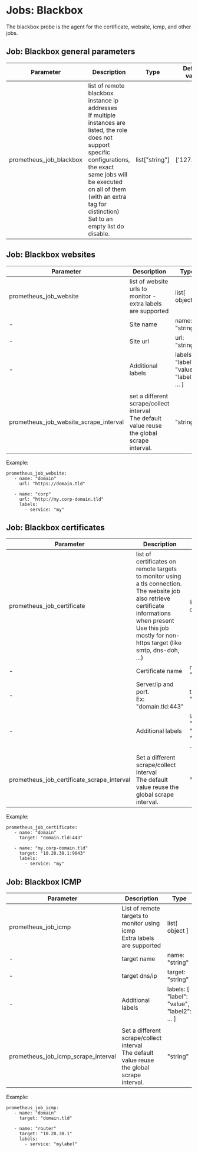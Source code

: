 
# Jobs: Blackbox

The blackbox probe is the agent for the certificate, website, icmp, and other jobs.

## Job: Blackbox general parameters

| Parameter | Description | Type | Default value |
| --------- | ----------- | ---- | ------------- |
| prometheus_job_blackbox | list of remote blackbox instance ip addresses<br />If multiple instances are listed, the role does not support specific configurations, the exact same jobs will be executed on all of them (with an extra tag for distinction)<br/>Set to an empty list do disable. | list["string"] | ['127.0.0.1'] |


## Job: Blackbox websites

| Parameter | Description | Type | Default value |
| --------- | ----------- | ---- | ------------- |
| prometheus_job_website | list of website urls to monitor - extra labels are supported | list[ object ] | [ ] |
| - | Site name | name: "string" | mandatory |
| - | Site url | url: "string" | mandatory |
| - | Additional labels | labels: [ "label": "value", "label2": ... ] | [ ] |
| |
| prometheus_job_website_scrape_interval | set a different scrape/collect interval<br />The default value reuse the global scrape interval. | "string" | "{{ prometheus_scrape_interval }}" |
 
Example:
```
prometheus_job_website:
   - name: "domain"
     url: "https://domain.tld"

   - name: "corp"
     url: "http://my.corp-domain.tld"
     labels:
       - service: "my"
```


## Job: Blackbox certificates

| Parameter | Description | Type | Default value |
| --------- | ----------- | ---- | ------------- |
| prometheus_job_certificate | list of certificates on remote targets to monitor using a tls connection.<br />The website job also retrieve certificate informations when present<br />Use this job mostly for non-https target (like smtp, dns-doh, ...) | list[ object ] | [ ] |
| - | Certificate name | name: "string" | mandatory |
| - | Server/ip and port.<br />Ex: "domain.tld:443" | target: "string" | mandatory |
| - | Additional labels | labels: [ "label": "value", "label2": ... ] | [ ] |
| |
| prometheus_job_certificate_scrape_interval | Set a different scrape/collect interval<br />The default value reuse the global scrape interval. | "string" | "{{ prometheus_scrape_interval }}" |


Example:
```
prometheus_job_certificate:
   - name: "domain"
     target: "domain.tld:443"

   - name: "my.corp-domain.tld"
     target: "10.20.30.1:9043"
     labels:
       - service: "my"
```


## Job: Blackbox ICMP

| Parameter | Description | Type | Default value |
| --------- | ----------- | ---- | ------------- |
| prometheus_job_icmp | List of remote targets to monitor using icmp<br />Extra labels are supported | list[ object ] | [ ] |
| - | target name | name: "string" | mandatory |
| - | target dns/ip | target: "string" | mandatory |
| - | Additional labels | labels: [ "label": "value", "label2": ... ] | [ ] |
| |
| prometheus_job_icmp_scrape_interval | Set a different scrape/collect interval<br />The default value reuse the global scrape interval. | "string" | "{{ prometheus_scrape_interval }}" |


Example:
```
prometheus_job_icmp:
   - name: "domain"
     target: "domain.tld"

   - name: "router"
     target: "10.20.30.1"
     labels:
       - service: "mylabel"
```

